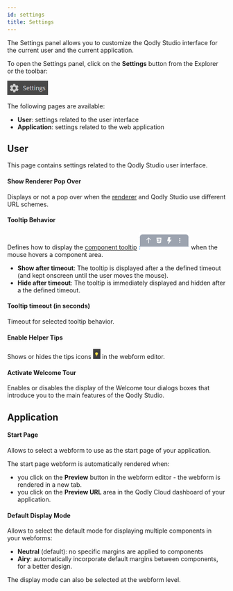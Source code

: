 ```yaml
---
id: settings
title: Settings
---
```


The Settings panel allows you to customize the Qodly Studio interface for the current user and the current application. 

To open the Settings panel, click on the **Settings** button from the Explorer or the toolbar:
 
![settings](img/settings-button.png)

The following pages are available:

- **User**: settings related to the user interface
- **Application**: settings related to the web application


## User

This page contains settings related to the Qodly Studio user interface.

#### Show Renderer Pop Over

Displays or not a pop over when the [renderer](rendering.md) and Qodly Studio use different URL schemes.

#### Tooltip Behavior

Defines how to display the [component tooltip](design-webforms/components/componentsBasics.md#tooltip) ![tooltip](img/tool-tip.png) when the mouse hovers a component area.

- **Show after timeout**: The tooltip is displayed after a the defined timeout (and kept onscreen until the user moves the mouse). 
- **Hide after timeout**: The tooltip is immediately displayed and hidden after a the defined timeout.

#### Tooltip timeout (in seconds)

Timeout for selected tooltip behavior.

#### Enable Helper Tips

Shows or hides the tips icons ![helper](img/helper-tip.png) in the webform editor.

#### Activate Welcome Tour

Enables or disables the display of the Welcome tour dialogs boxes that introduce you to the main features of the Qodly Studio.  


## Application

#### Start Page

Allows to select a webform to use as the start page of your application. 

The start page webform is automatically rendered when:

- you click on the **Preview** button in the webform editor - the webform is rendered in a new tab.
- you click on the **Preview URL** area in the Qodly Cloud dashboard of your application. 



#### Default Display Mode

Allows to select the default mode for displaying multiple components in your webforms:

- **Neutral** (default): no specific margins are applied to components
- **Airy**: automatically incorporate default margins between components, for a better design. 

The display mode can also be selected at the webform level.